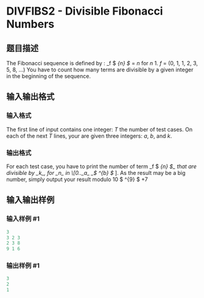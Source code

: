 # DIVFIBS2 - Divisible Fibonacci Numbers

## 题目描述

The Fibonacci sequence is defined by : _f $ _{n} $_ = _n_ for _n_  1. _f_ = (0, 1, 1, 2, 3, 5, 8, ...) You have to count how many terms are divisible by a given integer in the beginning of the sequence.

## 输入输出格式

### 输入格式

The first line of input contains one integer: _T_ the number of test cases. On each of the next _T_ lines, your are given three integers: _a_, _b_, and _k_.

### 输出格式

 For each test case, you have to print the number of term _f $ _{n} $_ that are divisible by _k_, for _n_ in \[0.._a_ _$ ^{b} $_ \]. As the result may be a big number, simply output your result modulo 10 $ ^{9} $ +7

## 输入输出样例

### 输入样例 #1

```cpp
3
3 2 3
2 3 8
9 1 6
```


### 输出样例 #1

```cpp
3
2
1
```


